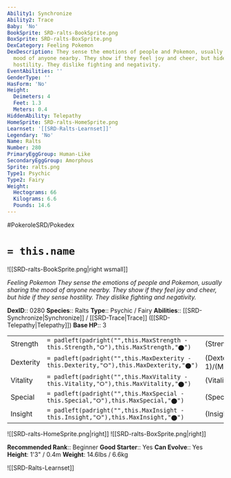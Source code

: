 ```yaml
---
Ability1: Synchronize
Ability2: Trace
Baby: 'No'
BookSprite: SRD-ralts-BookSprite.png
BoxSprite: SRD-ralts-BoxSprite.png
DexCategory: Feeling Pokemon
DexDescription: They sense the emotions of people and Pokemon, usually sharing the
  mood of anyone nearby. They show if they feel joy and cheer, but hide if they sense
  hostility. They dislike fighting and negativity.
EventAbilities: ''
GenderType: ''
HasForm: 'No'
Height:
  Deimeters: 4
  Feet: 1.3
  Meters: 0.4
HiddenAbility: Telepathy
HomeSprite: SRD-ralts-HomeSprite.png
Learnset: '[[SRD-Ralts-Learnset]]'
Legendary: 'No'
Name: Ralts
Number: 280
PrimaryEggGroup: Human-Like
SecondaryEggGroup: Amorphous
Sprite: ralts.png
Type1: Psychic
Type2: Fairy
Weight:
  Hectograms: 66
  Kilograms: 6.6
  Pounds: 14.6
---
```


#PokeroleSRD/Pokedex

# `= this.name`

![[SRD-ralts-BookSprite.png|right wsmall]]

*Feeling Pokemon*
*They sense the emotions of people and Pokemon, usually sharing the mood of anyone nearby. They show if they feel joy and cheer, but hide if they sense hostility. They dislike fighting and negativity.*

**DexID**:: 0280
**Species**:: Ralts
**Type**:: Psychic / Fairy
**Abilities**:: [[SRD-Synchronize|Synchronize]] / [[SRD-Trace|Trace]] ([[SRD-Telepathy|Telepathy]])
**Base HP**:: 3

|           |                                                                                        |                                          |
| --------- | -------------------------------------------------------------------------------------- | ---------------------------------------- |
| Strength  | `= padleft(padright("",this.MaxStrength - this.Strength,"⭘"),this.MaxStrength,"⬤")`    | (Strength::1)/(MaxStrength::3)   |
| Dexterity | `= padleft(padright("",this.MaxDexterity - this.Dexterity,"⭘"),this.MaxDexterity,"⬤")` | (Dexterity:: 1)/(MaxDexterity::3) |
| Vitality  | `= padleft(padright("",this.MaxVitality - this.Vitality,"⭘"),this.MaxVitality,"⬤")`    | (Vitality::1)/(MaxVitality::3)   |
| Special   | `= padleft(padright("",this.MaxSpecial - this.Special,"⭘"),this.MaxSpecial,"⬤")`       | (Special::2)/(MaxSpecial::4)     |
| Insight   | `= padleft(padright("",this.MaxInsight - this.Insight,"⭘"),this.MaxInsight,"⬤")`       | (Insight::1)/(MaxInsight::3)     |

![[SRD-ralts-HomeSprite.png|right]]
![[SRD-ralts-BoxSprite.png|right]]

**Recommended Rank**:: Beginner
**Good Starter**:: Yes
**Can Evolve**:: Yes
**Height**: 1'3" / 0.4m
**Weight**: 14.6lbs / 6.6kg

![[SRD-Ralts-Learnset]]